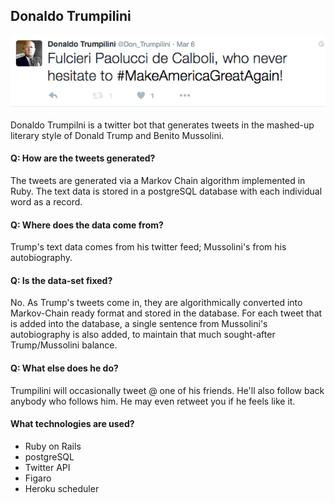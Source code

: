 ## Donaldo Trumpilini

![](trump.png?raw=true)

Donaldo Trumpilni is a twitter bot that generates tweets in the mashed-up literary style of Donald Trump and Benito Mussolini.

#### Q: How are the tweets generated?
The tweets are generated via a Markov Chain algorithm implemented in Ruby. The text data is stored in a postgreSQL database with each individual word as a record.

#### Q: Where does the data come from?
Trump's text data comes from his twitter feed; Mussolini's from his autobiography.

#### Q: Is the data-set fixed?
No. As Trump's tweets come in, they are algorithmically converted into Markov-Chain ready format and stored in the database. For each tweet that is added into the database, a single sentence from Mussolini's autobiography is also added, to maintain that much sought-after Trump/Mussolini balance.

#### Q: What else does he do?
Trumpilini will occasionally tweet @ one of his friends. He'll also follow back anybody who follows him. He may even retweet you if he feels like it.

#### What technologies are used?
- Ruby on Rails
- postgreSQL
- Twitter API
- Figaro
- Heroku scheduler
